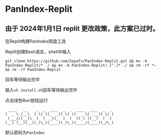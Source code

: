 # PanIndex-Replit

## 由于 2024年1月1日 replit 更改政策，此方案已过时。

 在Replit构建PanIndex网盘工具

Replit创建Bash语言，shell中输入

`git clone https://github.com/Sayafx/PanIndex-Replit.git && mv -b PanIndex-Replit/* ./ && mv -b PanIndex-Replit/.[^.]* ./ && rm -rf *~ && rm -rf PanIndex-Replit
`

回车等待输出完毕

输入`sh install.sh`回车等待输出完毕

点击绿色Run按钮运行

```
 ____   __    _  _  ____  _  _  ____  ____  _  _ 
(  _ \ /__\  ( \( )(_  _)( \( )(  _ \( ___)( \/ )
 )___//(__)\  )  (  _)(_  )  (  )(_) ))__)  )  ( 
(__) (__)(__)(_)\_)(____)(_)\_)(____/(____)(_/\_)
```

默认密码为`PanIndex`


